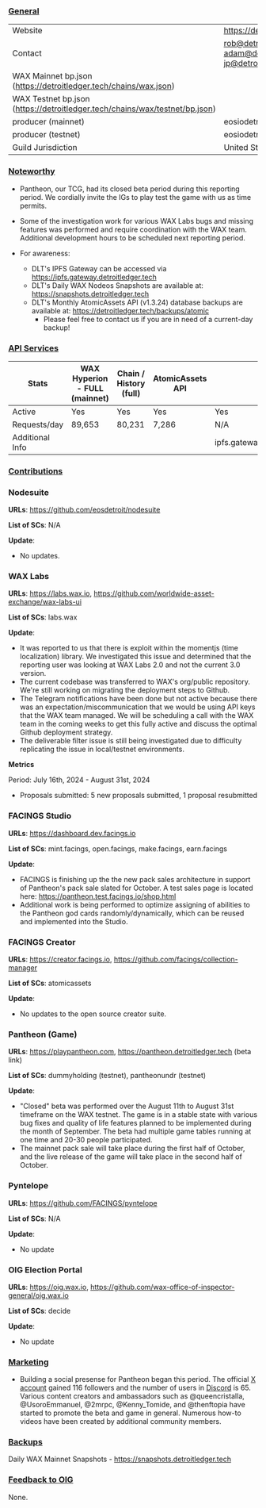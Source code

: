 ### <ins>General</ins>

|  |  |
| --- | --- |
| Website | https://detroitledger.tech/ |
| Contact | rob@detroitledger.tech, adam@detroitledger.tech, jp@detroitledger.tech |
| WAX Mainnet bp.json (https://detroitledger.tech/chains/wax.json) | |
| WAX Testnet bp.json (https://detroitledger.tech/chains/wax/testnet/bp.json) |  |
| producer (mainnet) | eosiodetroit |
| producer (testnet) | eosiodetroit |
| Guild Jurisdiction | United States |

### <ins>Noteworthy</ins>

* Pantheon, our TCG, had its closed beta period during this reporting period. We cordially invite the IGs to play test the game with us as time permits.
* Some of the investigation work for various WAX Labs bugs and missing features was performed and require coordination with the WAX team. Additional development hours to be scheduled next reporting period.

* For awareness: 
    * DLT's IPFS Gateway can be accessed via https://ipfs.gateway.detroitledger.tech
    * DLT's Daily WAX Nodeos Snapshots are available at: https://snapshots.detroitledger.tech 
    * DLT's Monthly AtomicAssets API (v1.3.24) database backups are available at: https://detroitledger.tech/backups/atomic
        * Please feel free to contact us if you are in need of a current-day backup!

### <ins>API Services</ins>

| Stats |WAX Hyperion - FULL (mainnet)| Chain / History (full) | AtomicAssets API | IPFS |
|---------------------|----------------------------------|------------------------|-------------------|-----------------|
| Active|Yes|Yes|Yes|Yes| **
| Requests/day| 89,653 | 80,231 | 7,286 |N/A|
| Additional Info|| ||ipfs.gateway.detroitledger.tech

### <ins>Contributions</ins>

### Nodesuite

**URLs**: https://github.com/eosdetroit/nodesuite 

**List of SCs**: N/A

**Update**: 
* No updates.

### WAX Labs

**URLs**: https://labs.wax.io, https://github.com/worldwide-asset-exchange/wax-labs-ui 

**List of SCs**: labs.wax

**Update**: 
* It was reported to us that there is exploit within the momentjs (time localization) library. We investigated this issue and determined that the reporting user was looking at WAX Labs 2.0 and not the current 3.0 version.
* The current codebase was transferred to WAX's org/public repository. We're still working on migrating the deployment steps to Github.
* The Telegram notifications have been done but not active because there was an expectation/miscommunication that we would be using API keys that the WAX team managed. We will be scheduling a call with the WAX team in the coming weeks to get this fully active and discuss the optimal Github deployment strategy.
* The deliverable filter issue is still being investigated due to difficulty replicating the issue in local/testnet environments.

**Metrics**

Period: July 16th, 2024 - August 31st, 2024

* Proposals submitted: 5 new proposals submitted, 1 proposal resubmitted

### FACINGS Studio

**URLs**: https://dashboard.dev.facings.io

**List of SCs**: mint.facings, open.facings, make.facings, earn.facings

**Update**: 
* FACINGS is finishing up the the new pack sales architecture in support of Pantheon's pack sale slated for October. A test sales page is located here: https://pantheon.test.facings.io/shop.html
* Additional work is being performed to optimize assigning of abilities to the Pantheon god cards randomly/dynamically, which can be reused and implemented into the Studio.

### FACINGS Creator

**URLs**: https://creator.facings.io, https://github.com/facings/collection-manager

**List of SCs**: atomicassets

**Update**: 
* No updates to the open source creator suite.

### Pantheon (Game)

**URLs**: https://playpantheon.com, https://pantheon.detroitledger.tech (beta link)

**List of SCs**: dummyholding (testnet), pantheonundr (testnet)

**Update**:
* "Closed" beta was performed over the August 11th to August 31st timeframe on the WAX testnet. The game is in a stable state with various bug fixes and quality of life features planned to be implemented during the month of September. The beta had multiple game tables running at one time and 20-30 people participated.
* The mainnet pack sale will take place during the first half of October, and the live release of the game will take place in the second half of October.

### Pyntelope

**URLs**: https://github.com/FACINGS/pyntelope

**List of SCs**: N/A

**Update**: 
* No update

### OIG Election Portal
**URLs**: https://oig.wax.io, https://github.com/wax-office-of-inspector-general/oig.wax.io

**List of SCs**: decide

**Update**: 
* No update

### <ins>Marketing</ins>
* Building a social presense for Pantheon began this period. The official [X account](https://x.com/Pantheon_TCG) gained 116 followers and the number of users in [Discord](https://discord.gg/zSKc77Tnvj) is 65. Various content creators and ambassadors such as @queencristalla, @UsoroEmmanuel, @2mrpc, @Kenny_Tomide, and @thenftopia have started to promote the beta and game in general. Numerous how-to videos have been created by additional community members.

### <ins>Backups </ins>

Daily WAX Mainnet Snapshots - https://snapshots.detroitledger.tech


### <ins>Feedback to OIG</ins>

None.
